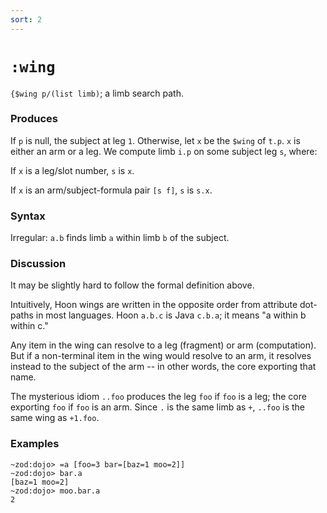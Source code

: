 ```yaml
---
sort: 2
---
```


# `:wing`

`{$wing p/(list limb)`; a limb search path.

### Produces

If `p` is null, the subject at leg `1`.  Otherwise, let `x` be
the `$wing` of `t.p`.  `x` is either an arm or a leg.  We compute
limb `i.p` on some subject leg `s`, where:

If `x` is a leg/slot number, `s` is `x`.

If `x` is an arm/subject-formula pair `[s f]`, `s` is `s.x`.

### Syntax

Irregular: `a.b` finds limb `a` within limb `b` of the subject.

### Discussion

It may be slightly hard to follow the formal definition above.

Intuitively, Hoon wings are written in the opposite order
from attribute dot-paths in most languages.  Hoon `a.b.c` is Java
`c.b.a`; it means "a within b within c."

Any item in the wing can resolve to a leg (fragment) or arm
(computation).  But if a non-terminal item in the wing would
resolve to an arm, it resolves instead to the subject of the arm
-- in other words, the core exporting that name.

The mysterious idiom `..foo` produces the leg `foo` if `foo`
is a leg; the core exporting `foo` if `foo` is an arm.  Since `.`
is the same limb as `+`, `..foo` is the same wing as `+1.foo`.

### Examples

```
~zod:dojo> =a [foo=3 bar=[baz=1 moo=2]]
~zod:dojo> bar.a
[baz=1 moo=2]
~zod:dojo> moo.bar.a
2
```
